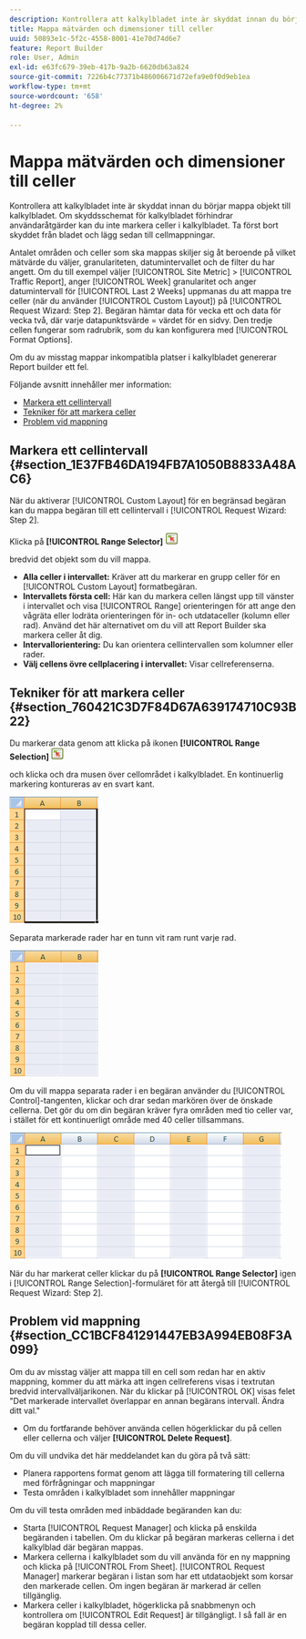 ```yaml
---
description: Kontrollera att kalkylbladet inte är skyddat innan du börjar mappa objekt till kalkylbladet. Om skyddsschemat för kalkylbladet förhindrar användaråtgärder kan du inte markera celler i kalkylbladet. Ta först bort skyddet från bladet och lägg sedan till cellmappningar.
title: Mappa mätvärden och dimensioner till celler
uuid: 50893e1c-5f2c-4558-8001-41e70d74d6e7
feature: Report Builder
role: User, Admin
exl-id: e63fc679-39eb-417b-9a2b-6620db63a824
source-git-commit: 7226b4c77371b486006671d72efa9e0f0d9eb1ea
workflow-type: tm+mt
source-wordcount: '658'
ht-degree: 2%

---
```


# Mappa mätvärden och dimensioner till celler

Kontrollera att kalkylbladet inte är skyddat innan du börjar mappa objekt till kalkylbladet. Om skyddsschemat för kalkylbladet förhindrar användaråtgärder kan du inte markera celler i kalkylbladet. Ta först bort skyddet från bladet och lägg sedan till cellmappningar.

Antalet områden och celler som ska mappas skiljer sig åt beroende på vilket mätvärde du väljer, granulariteten, datumintervallet och de filter du har angett. Om du till exempel väljer [!UICONTROL Site Metric] > [!UICONTROL Traffic Report], anger [!UICONTROL Week] granularitet och anger datumintervall för [!UICONTROL Last 2 Weeks] uppmanas du att mappa tre celler (när du använder [!UICONTROL Custom Layout]) på [!UICONTROL Request Wizard: Step 2]. Begäran hämtar data för vecka ett och data för vecka två, där varje datapunktsvärde = värdet för en sidvy. Den tredje cellen fungerar som radrubrik, som du kan konfigurera med [!UICONTROL Format Options].

Om du av misstag mappar inkompatibla platser i kalkylbladet genererar Report builder ett fel.

Följande avsnitt innehåller mer information:

* [Markera ett cellintervall](/help/analyze/report-builder/layout/map-metrics-and-dimensions-to-cells.md#section_1E37FB46DA194FB7A1050B8833A48AC6)
* [Tekniker för att markera celler](/help/analyze/report-builder/layout/map-metrics-and-dimensions-to-cells.md#section_760421C3D7F84D67A639174710C93B22)
* [Problem vid mappning](/help/analyze/report-builder/layout/map-metrics-and-dimensions-to-cells.md#section_CC1BCF841291447EB3A994EB08F3A099)

## Markera ett cellintervall {#section_1E37FB46DA194FB7A1050B8833A48AC6}

När du aktiverar [!UICONTROL Custom Layout] för en begränsad begäran kan du mappa begäran till ett cellintervall i [!UICONTROL Request Wizard: Step 2].

Klicka på **[!UICONTROL Range Selector]** ![select_cell_icon.png](assets/select_cell_icon.png)

bredvid det objekt som du vill mappa.

* **Alla celler i intervallet:** Kräver att du markerar en grupp celler för en  [!UICONTROL Custom Layout] formatbegäran.
* **Intervallets första cell:** Här kan du markera cellen längst upp till vänster i intervallet och visa  [!UICONTROL Range] orienteringen för att ange den vågräta eller lodräta orienteringen för in- och utdataceller (kolumn eller rad). Använd det här alternativet om du vill att Report Builder ska markera celler åt dig.
* **Intervallorientering:** Du kan orientera cellintervallen som kolumner eller rader.
* **Välj cellens övre cellplacering i intervallet:** Visar cellreferenserna.

## Tekniker för att markera celler {#section_760421C3D7F84D67A639174710C93B22}

Du markerar data genom att klicka på ikonen **[!UICONTROL Range Selection]** ![select_cell_icon.png](assets/select_cell_icon.png)

och klicka och dra musen över cellområdet i kalkylbladet. En kontinuerlig markering kontureras av en svart kant.

![](assets/twenty_cells.gif)

Separata markerade rader har en tunn vit ram runt varje rad.

![](assets/twoXten_cells_highlighted.gif)

Om du vill mappa separata rader i en begäran använder du [!UICONTROL Control]-tangenten, klickar och drar sedan markören över de önskade cellerna. Det gör du om din begäran kräver fyra områden med tio celler var, i stället för ett kontinuerligt område med 40 celler tillsammans.

![](assets/map4.png)

När du har markerat celler klickar du på **[!UICONTROL Range Selector]** igen i [!UICONTROL Range Selection]-formuläret för att återgå till [!UICONTROL Request Wizard: Step 2].

## Problem vid mappning {#section_CC1BCF841291447EB3A994EB08F3A099}

Om du av misstag väljer att mappa till en cell som redan har en aktiv mappning, kommer du att märka att ingen cellreferens visas i textrutan bredvid intervallväljarikonen. När du klickar på [!UICONTROL OK] visas felet &quot;Det markerade intervallet överlappar en annan begärans intervall. Ändra ditt val.&quot;

* Om du fortfarande behöver använda cellen högerklickar du på cellen eller cellerna och väljer **[!UICONTROL Delete Request]**.

Om du vill undvika det här meddelandet kan du göra på två sätt:

* Planera rapportens format genom att lägga till formatering till cellerna med förfrågningar och mappningar
* Testa områden i kalkylbladet som innehåller mappningar

Om du vill testa områden med inbäddade begäranden kan du:

* Starta [!UICONTROL Request Manager] och klicka på enskilda begäranden i tabellen. Om du klickar på begäran markeras cellerna i det kalkylblad där begäran mappas.
* Markera cellerna i kalkylbladet som du vill använda för en ny mappning och klicka på [!UICONTROL From Sheet]. [!UICONTROL Request Manager] markerar begäran i listan som har ett utdataobjekt som korsar den markerade cellen. Om ingen begäran är markerad är cellen tillgänglig.
* Markera celler i kalkylbladet, högerklicka på snabbmenyn och kontrollera om [!UICONTROL Edit Request] är tillgängligt. I så fall är en begäran kopplad till dessa celler.
